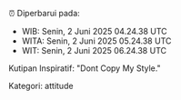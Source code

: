 ⏰ Diperbarui pada:
- WIB: Senin, 2 Juni 2025 04.24.38 UTC
- WITA: Senin, 2 Juni 2025 05.24.38 UTC
- WIT: Senin, 2 Juni 2025 06.24.38 UTC

Kutipan Inspiratif:
"Dont Copy My Style."


Kategori: attitude

